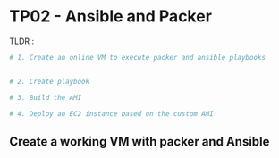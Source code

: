 # TP02 - Ansible and Packer


TLDR :
```bash
# 1. Create an online VM to execute packer and ansible playbooks


# 2. Create playbook

# 3. Build the AMI

# 4. Deploy an EC2 instance based on the custom AMI


```


## Create a working VM with packer and Ansible

